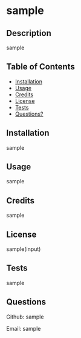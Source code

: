 # sample

## Description
    
sample
    
  
## Table of Contents
 
- [Installation](#installation)
- [Usage](#usage)
- [Credits](#credits)
- [License](#license)
- [Tests](#tests)
- [Questions?](#questions)
    
    
## Installation
    
sample
    
    
## Usage
    
sample
    
    
## Credits
    
sample
    
  
## License
    
sample(input)
    
    
## Tests
    
sample
    
## Questions
    
Github: sample
    
Email: sample